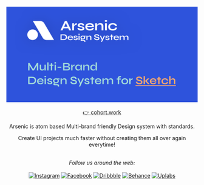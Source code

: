 [<img src='assets/banner@2x.png' target="_blank">](https://www.cohort.work/arsenic-design-system/)


<div align="center">
<a href="cohort.work" target="_blank">
    <p>👉 cohort.work</p>
</a>
<p>
Arsenic is atom based Multi-brand friendly Design system with standards.
</p>
<p>
Create UI projects much faster without creating them all over again everytime!
</p>
<br>
<i>Follow us around the web:</i>
<br><br>
<a href="https://www.instagram.com/cohort_work/" target="_blank"><img src="https://img.shields.io/badge/Instagram-%23E4405F.svg?&style=flat-square&logo=instagram&logoColor=white" alt="Instagram"></a> <a href="https://www.facebook.com/cohort.work" target="_blank"><img src="https://img.shields.io/badge/Facebook-%231877F2.svg?&style=flat-square&logo=facebook&logoColor=white" alt="Facebook"></a> <a href="https://dribbble.com/cohort" target="_blank"><img src="https://img.shields.io/badge/Dribbble-%23EA4C89.svg?&style=flat-square&logo=dribbble&logoColor=white" alt="Dribbble"></a> <a href="https://www.behance.net/cohortwork" target="_blank"><img src="https://img.shields.io/badge/Behance-%23053eff.svg?&style=flat-square&logo=behance&logoColor=white" alt="Behance"></a> <a href="https://www.uplabs.com/cohort" target="_blank"><img src="https://img.shields.io/badge/Uplabs-%233A3A3A.svg?&style=flat-square&logo=uplabs&logoColor=white" alt="Uplabs"></a>

</div>
